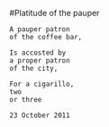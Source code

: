 #Platitude of the pauper

    A pauper patron
    of the coffee bar,

    Is accosted by
    a proper patron
    of the city,

    For a cigarillo,
    two
    or three

    23 October 2011
